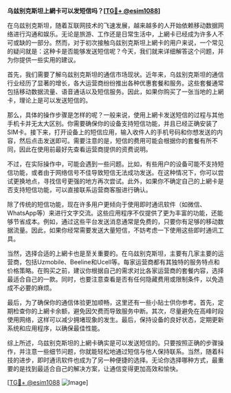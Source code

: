**乌兹别克斯坦上網卡可以发短信吗？[[TG💪+ @esim1088](https://t.me/s/esim1088)]**

在乌兹别克斯坦，随着互联网技术的飞速发展，越来越多的人开始依赖移动数据网络进行沟通和娱乐。无论是旅游、工作还是日常生活中，上網卡已经成为许多人不可或缺的一部分。然而，对于初次接触乌兹别克斯坦上網卡的用户来说，一个常见的疑问就是：这种卡是否能够发送短信呢？今天，我们就来详细解答这个问题，并为你提供一些实用的建议。

首先，我们需要了解乌兹别克斯坦的通信市场现状。近年来，乌兹别克斯坦的通信行业经历了显著的增长，各大运营商纷纷推出各种优惠套餐和服务。这些套餐通常包括移动数据流量、语音通话以及短信服务。因此，如果你购买了一张当地的上網卡，理论上是可以发送短信的。

那么，具体的操作步骤是怎样的呢？一般来说，使用上網卡发送短信的过程与其他手机卡并无太大区别。你需要确保你的设备支持短信功能，并且已经正确安装了SIM卡。接下来，打开设备上的短信应用，输入收件人的手机号码和你想发送的内容，然后点击发送即可。需要注意的是，短信的费用可能会根据你的套餐有所不同，因此在使用前最好先查看运营商提供的资费说明。

不过，在实际操作中，可能会遇到一些问题。比如，有些用户的设备可能不支持短信功能，或者由于网络信号不佳导致短信无法成功发送。在这种情况下，你可以尝试更换地点，寻找信号更强的地方再次尝试。此外，如果你不确定自己的上網卡是否支持短信功能，可以直接联系运营商客服进行确认。

除了传统的短信功能，现在许多用户更倾向于使用即时通讯软件（如微信、WhatsApp等）来进行文字交流。这些应用程序不仅提供了更为丰富的功能，还能够节省成本。例如，通过这些平台发送消息通常是免费的，只要你有足够的移动数据流量。因此，如果你经常需要发送大量短信，不妨考虑一下使用这些即时通讯工具。

当然，选择合适的上網卡也是至关重要的。在乌兹别克斯坦，主要有几家主要的运营商，包括Uzmobile、Beeline和Ucell等。每家运营商都有其独特的服务特点和价格策略。在购买之前，建议你根据自己的需求对比各家运营商的套餐内容，选择最适合自己的一款。同时，也要注意查看是否有任何隐藏费用或限制条件，以免造成不必要的麻烦。

最后，为了确保你的通信体验更加顺畅，这里还有一些小贴士供你参考。首先，定期检查你的上網卡余额，避免因欠费而导致服务中断。其次，尽量避免在高峰时段使用网络，这样可以减少拥堵现象的发生。最后，保持设备的良好状态，定期更新系统和应用程序，以确保最佳性能。

综上所述，乌兹别克斯坦的上網卡确实是可以发送短信的。只要按照正确的步骤操作，并注意一些细节问题，你就能轻松地通过短信与他人保持联系。当然，随着科技的进步，即时通讯软件也成为了另一种便捷的选择。无论你选择哪种方式，最重要的是找到最适合自己的解决方案，让通信变得更加高效和愉快。

[[TG💪+ @esim1088](https://t.me/s/esim1088) ![Image](https://i.postimg.cc/4NQfJmqS/Snipaste-2025-05-13-00-14-12.png)]